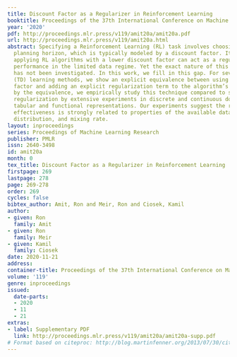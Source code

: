 ```yaml
---
title: Discount Factor as a Regularizer in Reinforcement Learning
booktitle: Proceedings of the 37th International Conference on Machine Learning
year: '2020'
pdf: http://proceedings.mlr.press/v119/amit20a/amit20a.pdf
url: http://proceedings.mlr.press/v119/amit20a.html
abstract: Specifying a Reinforcement Learning (RL) task involves choosing a suitable
  planning horizon, which is typically modeled by a discount factor. It is known that
  applying RL algorithms with a lower discount factor can act as a regularizer, improving
  performance in the limited data regime. Yet the exact nature of this regularizer
  has not been investigated. In this work, we fill in this gap. For several Temporal-Difference
  (TD) learning methods, we show an explicit equivalence between using a reduced discount
  factor and adding an explicit regularization term to the algorithm’s loss. Motivated
  by the equivalence, we empirically study this technique compared to standard L2
  regularization by extensive experiments in discrete and continuous domains, using
  tabular and functional representations. Our experiments suggest the regularization
  effectiveness is strongly related to properties of the available data, such as size,
  distribution, and mixing rate.
layout: inproceedings
series: Proceedings of Machine Learning Research
publisher: PMLR
issn: 2640-3498
id: amit20a
month: 0
tex_title: Discount Factor as a Regularizer in Reinforcement Learning
firstpage: 269
lastpage: 278
page: 269-278
order: 269
cycles: false
bibtex_author: Amit, Ron and Meir, Ron and Ciosek, Kamil
author:
- given: Ron
  family: Amit
- given: Ron
  family: Meir
- given: Kamil
  family: Ciosek
date: 2020-11-21
address: 
container-title: Proceedings of the 37th International Conference on Machine Learning
volume: '119'
genre: inproceedings
issued:
  date-parts:
  - 2020
  - 11
  - 21
extras:
- label: Supplementary PDF
  link: http://proceedings.mlr.press/v119/amit20a/amit20a-supp.pdf
# Format based on citeproc: http://blog.martinfenner.org/2013/07/30/citeproc-yaml-for-bibliographies/
---
```

